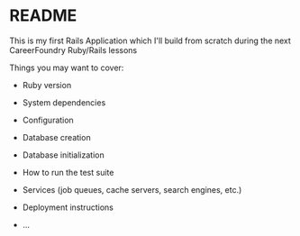 # README

This is my first Rails Application which I'll build from scratch during the next CareerFoundry Ruby/Rails lessons

Things you may want to cover:

* Ruby version

* System dependencies

* Configuration

* Database creation

* Database initialization

* How to run the test suite

* Services (job queues, cache servers, search engines, etc.)

* Deployment instructions

* ...
